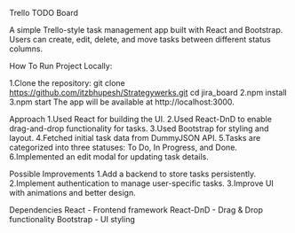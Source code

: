 Trello TODO Board

A simple Trello-style task management app built with React and Bootstrap. Users can create, edit, delete, and move tasks between different status columns.

How To Run Project Locally:

1.Clone the repository:
   git clone https://github.com/itzbhupesh/Strategywerks.git
   cd jira_board
2.npm install
3.npm start
The app will be available at http://localhost:3000.

Approach
1.Used React for building the UI.
2.Used React-DnD to enable drag-and-drop functionality for tasks.
3.Used Bootstrap for styling and layout.
4.Fetched initial task data from DummyJSON API.
5.Tasks are categorized into three statuses: To Do, In Progress, and Done.
6.Implemented an edit modal for updating task details.

Possible Improvements
1.Add a backend to store tasks persistently.
2.Implement authentication to manage user-specific tasks.
3.Improve UI with animations and better design.

Dependencies
React - Frontend framework
React-DnD - Drag & Drop functionality
Bootstrap - UI styling